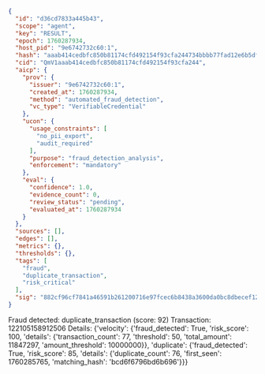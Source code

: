 ```json
{
  "id": "d36cd7833a445b43",
  "scope": "agent",
  "key": "RESULT",
  "epoch": 1760287934,
  "host_pid": "9e6742732c60:1",
  "hash": "aaab414cedbfc850b81174cfd492154f93cfa244734bbbb77fad12e6b5df9d67",
  "cid": "QmV1aaab414cedbfc850b81174cfd492154f93cfa244",
  "aicp": {
    "prov": {
      "issuer": "9e6742732c60:1",
      "created_at": 1760287934,
      "method": "automated_fraud_detection",
      "vc_type": "VerifiableCredential"
    },
    "ucon": {
      "usage_constraints": [
        "no_pii_export",
        "audit_required"
      ],
      "purpose": "fraud_detection_analysis",
      "enforcement": "mandatory"
    },
    "eval": {
      "confidence": 1.0,
      "evidence_count": 0,
      "review_status": "pending",
      "evaluated_at": 1760287934
    }
  },
  "sources": [],
  "edges": [],
  "metrics": {},
  "thresholds": {},
  "tags": [
    "fraud",
    "duplicate_transaction",
    "risk_critical"
  ],
  "sig": "882cf96cf7841a46591b261200716e97fcec6b8438a3600da0bc8dbecef12e6b"
}
```

Fraud detected: duplicate_transaction (score: 92)
Transaction: 122105158912506
Details: {'velocity': {'fraud_detected': True, 'risk_score': 100, 'details': {'transaction_count': 77, 'threshold': 50, 'total_amount': 11847297, 'amount_threshold': 10000000}}, 'duplicate': {'fraud_detected': True, 'risk_score': 85, 'details': {'duplicate_count': 76, 'first_seen': 1760285765, 'matching_hash': 'bcd6f6796bd6b696'}}}